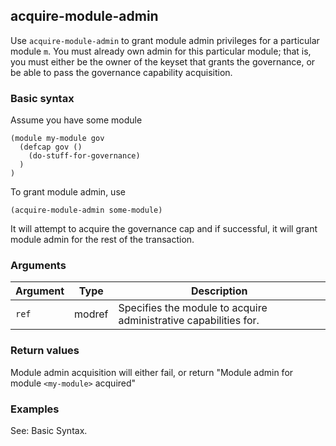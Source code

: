 ## acquire-module-admin

Use `acquire-module-admin` to grant module admin privileges for a particular module `m`. You must already own admin for this particular module; that is, you must either be the owner of the keyset that grants the governance, or be able to pass the governance capability acquisition.

### Basic syntax

Assume you have some module
```pact
(module my-module gov
  (defcap gov ()
    (do-stuff-for-governance)
  )
)
```

To grant module admin, use

```pact
(acquire-module-admin some-module)
```

It will attempt to acquire the governance cap and if successful, it will grant module admin for the rest of the transaction.

### Arguments

| Argument | Type | Description
| -------- | ---- | -----------
| `ref` | modref | Specifies the module to acquire administrative capabilities for.

### Return values

Module admin acquisition will either fail, or return "Module admin for module `<my-module>` acquired"

### Examples

See: Basic Syntax.
